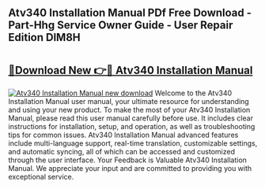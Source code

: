 ## Atv340 Installation Manual PDf Free Download - Part-Hhg Service Owner Guide - User Repair Edition DlM8H

# <h2><a href="http://bc16246.oget.top/?id=Atv340+Installation+Manual">🔗Download New 👉🔴 Atv340 Installation Manual</a></h2>

[![Atv340 Installation Manual new download](https://i.imgur.com/5g1atiW.png)](http://bc16246.oget.top/?id=Atv340+Installation+Manual)
Welcome to the Atv340 Installation Manual user manual, your ultimate resource for understanding and using your new product. To make the most of your Atv340 Installation Manual, please read this user manual carefully before use. It includes clear instructions for installation, setup, and operation, as well as troubleshooting tips for common issues. Atv340 Installation Manual advanced features include multi-language support, real-time translation, customizable settings, and automatic syncing, all of which can be accessed and customized through the user interface. Your Feedback is Valuable Atv340 Installation Manual. We appreciate your input and are committed to providing you with exceptional service.
